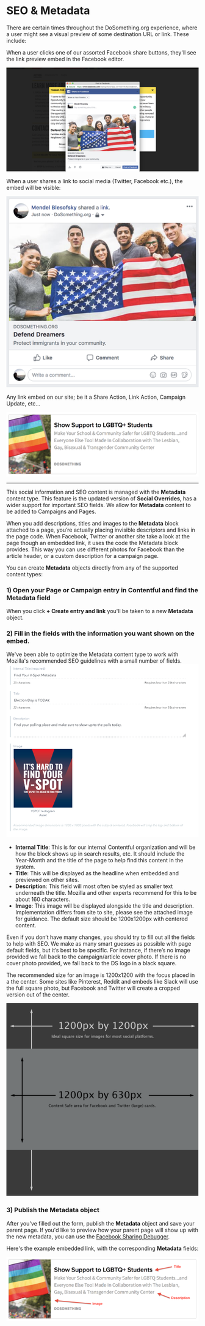 # SEO & Metadata

There are certain times throughout the DoSomething.org experience, where a user might see a visual preview of some destination URL or link. These include:

When a user clicks one of our assorted Facebook share buttons, they'll see the link preview embed in the Facebook editor.

![Facebook Share Editor](../.gitbook/assets/facebook-share-editor.png)

When a user shares a link to social media \(Twitter, Facebook etc.\), the embed will be visible:

![Facebook Share Editor](../.gitbook/assets/facebook-share-example.png)

Any link embed on our site; be it a Share Action, Link Action, Campaign Update, etc...

![Social Override](../.gitbook/assets/social-override-example.png)


----

This social information and SEO content is managed with the **Metadata** content type. This feature is the updated version of **Social Overrides**, has a wider support for important SEO fields. We allow for **Metadata** content to be added to Campaigns and Pages.

When you add descriptions, titles and images to the **Metadata** block attached to a page, you’re actually placing invisible descriptors and links in the page code. When Facebook, Twitter or another site take a look at the page though an embedded link, it uses the code the Metadata block provides. This way you can use different photos for Facebook than the article header, or a custom description for a campaign page.

You can create **Metadata** objects directly from any of the supported content types:

### 1\) Open your Page or Campaign entry in Contentful and find the **Metadata** field
When you click **+ Create entry and link** you'll be taken to a new **Metadata** object.

### 2\) Fill in the fields with the information you want shown on the embed.
We've been able to optimize the Metadata content type to work with Mozilla's recommended SEO guidelines with a small number of fields.
![Metadata Entry](../.gitbook/assets/metadata-entry.png)

- **Internal Title**: This is for our internal Contentful organization and will be how the block shows up in search results, etc. It should include the Year-Month and the title of the page to help find this content in the system.
- **Title**: This will be displayed as the headline when embedded and previewed on other sites.
- **Description**: This field will most often be styled as smaller text underneath the title. Mozilla and other experts recommend for this to be about 160 characters.
- **Image**: This image will be displayed alongside the title and description. Implementation differs from site to site, please see the attached image for guidance. The default size should be 1200x1200px with centered content.

Even if you don’t have many changes, you should try to fill out all the fields to help with SEO. We make as many smart guesses as possible with page default fields, but it’s best to be specific. For instance, if there’s no image provided we fall back to the campaign/article cover photo. If there is no cover photo provided, we fall back to the DS logo in a black square.

The recommended size for an image is 1200x1200 with the focus placed in a the center. Some sites like Pinterest, Reddit and embeds like Slack will use the full square photo, but Facebook and Twitter will create a cropped version out of the center. 

![Photo Crop Preview](../.gitbook/assets/social-photo-preview.png)

### 3\) Publish the Metadata object
After you've filled out the form, publish the **Metadata** object and save your parent page. If you'd like to preview how your parent page will show up with the new metadata, you can use the [Facebook Sharing Debugger](https://developers.facebook.com/tools/debug/sharing/).

Here's the example embedded link, with the corresponding **Metadata** fields:

![Social Override](../.gitbook/assets/social-override-example-arrows.png)

